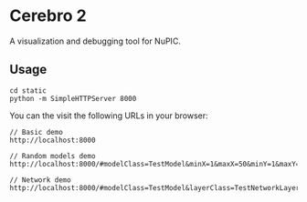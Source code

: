 # Cerebro 2

A visualization and debugging tool for NuPIC.

## Usage

    cd static
    python -m SimpleHTTPServer 8000

You can the visit the following URLs in your browser:

    // Basic demo
    http://localhost:8000

    // Random models demo
    http://localhost:8000/#modelClass=TestModel&minX=1&maxX=50&minY=1&maxY=25&minZ=3&maxZ=5

    // Network demo
    http://localhost:8000/#modelClass=TestModel&layerClass=TestNetworkLayer&loadLayersTimeoutDuration=500
